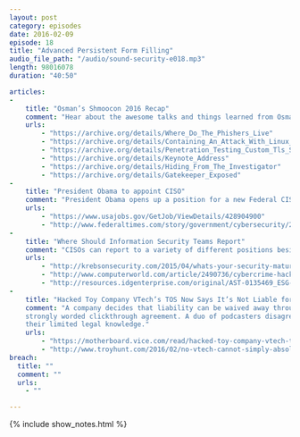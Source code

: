 ```yaml
---
layout: post
category: episodes
date: 2016-02-09
episode: 18
title: "Advanced Persistent Form Filling"
audio_file_path: "/audio/sound-security-e018.mp3"
length: 98016078
duration: "40:50"

articles: 
- 
    title: "Osman’s Shmoocon 2016 Recap"
    comment: "Hear about the awesome talks and things learned from Osman’s trip to DC"
    urls: 
        - "https://archive.org/details/Where_Do_The_Phishers_Live"
        - "https://archive.org/details/Containing_An_Attack_With_Linux_Containers"
        - "https://archive.org/details/Penetration_Testing_Custom_Tls_Stacks"
        - "https://archive.org/details/Keynote_Address"
        - "https://archive.org/details/Hiding_From_The_Investigator"
        - "https://archive.org/details/Gatekeeper_Exposed"
- 
    title: "President Obama to appoint CISO"
    comment: "President Obama opens up a position for a new Federal CISO position for the US Government. Thanks Obama!"
    urls: 
        - "https://www.usajobs.gov/GetJob/ViewDetails/428904900"
        - "http://www.federaltimes.com/story/government/cybersecurity/2016/02/09/obama-federal-ciso/80032796/"
- 
    title: "Where Should Information Security Teams Report"
    comment: "CISOs can report to a variety of different positions besides directly to a CEO. We explore various different articles on the topic and provide our own take."
    urls:
        - "http://krebsonsecurity.com/2015/04/whats-your-security-maturity-level/"
        - "http://www.computerworld.com/article/2490736/cybercrime-hacking/target-top-security-officer-reporting-to-cio-seen-as-a-mistake.html"
        - "http://resources.idgenterprise.com/original/AST-0135469_ESG-Brief-HP-Maturity-Model-Oct-2014.pdf"
- 
    title: "Hacked Toy Company VTech’s TOS Now Says It’s Not Liable for Hacks"
    comment: "A company decides that liability can be waived away through a
    strongly worded clickthrough agreement. A duo of podcasters disagree with
    their limited legal knowledge."
    urls:
        - "https://motherboard.vice.com/read/hacked-toy-company-vtech-tos-now-says-its-not-liable-for-hacks"
        - "http://www.troyhunt.com/2016/02/no-vtech-cannot-simply-absolve-itself.html"
breach: 
  title: ""
  comment: ""
  urls: 
    - ""

---
```

{% include show_notes.html %}

